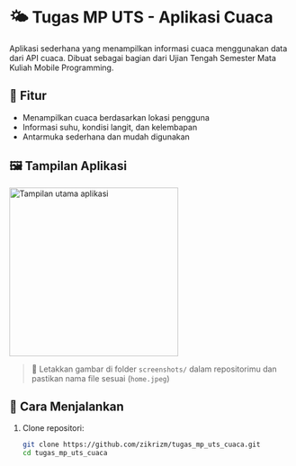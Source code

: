 # 🌤️ Tugas MP UTS - Aplikasi Cuaca

Aplikasi sederhana yang menampilkan informasi cuaca menggunakan data dari API cuaca. Dibuat sebagai bagian dari Ujian Tengah Semester Mata Kuliah Mobile Programming.

## 📱 Fitur
- Menampilkan cuaca berdasarkan lokasi pengguna
- Informasi suhu, kondisi langit, dan kelembapan
- Antarmuka sederhana dan mudah digunakan

## 🖼️ Tampilan Aplikasi

<img src="https://github.com/zikrizm/tugas_mp_uts_cuaca/raw/master/screenshots/home.jpeg" width="300" alt="Tampilan utama aplikasi">

> 📌 Letakkan gambar di folder `screenshots/` dalam repositorimu dan pastikan nama file sesuai (`home.jpeg`)

## 🚀 Cara Menjalankan

1. Clone repositori:
   ```bash
   git clone https://github.com/zikrizm/tugas_mp_uts_cuaca.git
   cd tugas_mp_uts_cuaca
